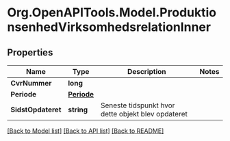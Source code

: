 # Org.OpenAPITools.Model.ProduktionsenhedVirksomhedsrelationInner

## Properties

Name | Type | Description | Notes
------------ | ------------- | ------------- | -------------
**CvrNummer** | **long** |  | 
**Periode** | [**Periode**](Periode.md) |  | 
**SidstOpdateret** | **string** | Seneste tidspunkt hvor dette objekt blev opdateret  | 

[[Back to Model list]](../README.md#documentation-for-models) [[Back to API list]](../README.md#documentation-for-api-endpoints) [[Back to README]](../README.md)

